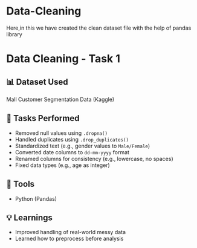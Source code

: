 # Data-Cleaning
Here,in this we have created the clean dataset file with the help of pandas library 
# Data Cleaning - Task 1

## 📊 Dataset Used
Mall Customer Segmentation Data (Kaggle)

## 🧹 Tasks Performed
- Removed null values using `.dropna()`
- Handled duplicates using `.drop_duplicates()`
- Standardized text (e.g., gender values to `Male/Female`)
- Converted date columns to `dd-mm-yyyy` format
- Renamed columns for consistency (e.g., lowercase, no spaces)
- Fixed data types (e.g., age as integer)

## 🔧 Tools
- Python (Pandas)

## 💡 Learnings
- Improved handling of real-world messy data
- Learned how to preprocess before analysis


